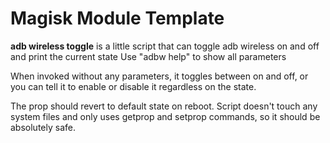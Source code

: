 # Magisk Module Template

**adb wireless toggle** is a little script that can toggle adb wireless on and off and print the current state
Use "adbw help" to show all parameters

When invoked without any parameters, it toggles between on and off, or you can tell it to enable or disable it regardless on the state. 

The prop should revert to default state on reboot. Script doesn't touch any system files and only uses getprop and setprop commands, so it should be absolutely safe.
